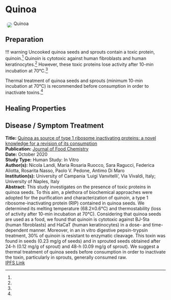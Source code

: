 # Quinoa

<img src="https://res.cloudinary.com/alchemist-cookbook/image/upload/w_200,f_auto/healing-items/Quinoa.jpg" style="border-radius: 5px; float:left; margin: 5px;">Quinoa

## Preparation

!!! warning
    Uncooked quinoa seeds and sprouts contain a toxic protein, quinoin.[^1]  Quinoin is cytotoxic against human fibroblasts and human keratinocytes.[^1] However, these toxic proteins lose activity after 10-min incubation at 70°C.[^1]

Thermal treatment of quinoa seeds and sprouts (minimum 10-min incubation at 70°C) is recommended before consumption in order to inactivate toxins.[^1]

## Healing Properties

## Disease / Symptom Treatment

[^1]: 
**Title:** [Quinoa as source of type 1 ribosome inactivating proteins: a novel knowledge for a revision of its consumption](https://doi.org/10.1016/j.foodchem.2020.128337)<br>
**Publication:** [Journal of Food Chemistry](https://www.sciencedirect.com/science/journal/03088146)<br>
**Date:** October 2020<br>
**Study Type:** Human Study: In Vitro<br>
**Author(s):** Nicola Landi, Maria Rosaria Ruocco, Sara Ragucci, Federica Aliotta, Rosarita Nasso, Paolo V. Pedone, Antimo Di Maro<br>
**Institution(s):** University of Campania ‘Luigi Vanvitelli’, Via Vivaldi, Italy; University of Naples, Italy<br>
**Abstract:** This study investigates on the presence of toxic proteins in quinoa seeds. To this aim, a plethora of biochemical approaches were adopted for the purification and characterization of quinoin, a type 1 ribosome-inactivating protein (RIP) contained in quinoa seeds. We determined its melting temperature (68.2±0.6°C) and thermostability (loss of activity after 10-min incubation at 70°C). Considering that quinoa seeds are used as a food, we found that quinoin is cytotoxic against BJ-5ta (human fibroblasts) and HaCaT (human keratinocytes) in a dose- and time-dependent manner. Moreover, in an in vitro digestive pepsin-trypsin treatment, 30% of quinoin is resistant to enzymatic cleavage. This toxin was found in seeds (0.23 mg/g of seeds) and in sprouted seeds obtained after 24-h (0.12 mg/g of sprout) and 48-h (0.09 mg/g of sprout). We suggest a thermal treatment of quinoa seeds before consumption in order to inactivate the toxin, particularly in sprouts, generally consumed raw.<br>
[IPFS Link](https://ipfs.io/ipfs/)

<!-- <img src="https://res.cloudinary.com/alchemist-cookbook/image/upload/w_200,f_auto/healing-items/acemannan.jpg" style="border-radius: 5px; border-width: 1px; border-color: #c9c9c9; border-style: solid;   display: block; margin-left: auto; margin-right: auto;"> -->